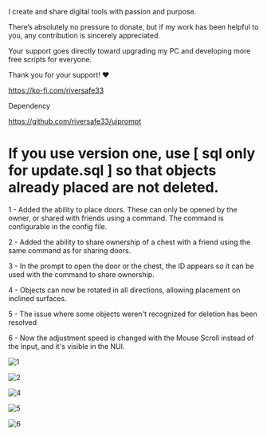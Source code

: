 I create and share digital tools with passion and purpose.

There’s absolutely no pressure to donate, but if my work has been helpful to you, any contribution is sincerely appreciated.

Your support goes directly toward upgrading my PC and developing more free scripts for everyone.

Thank you for your support! ❤️

https://ko-fi.com/riversafe33

Dependency

https://github.com/riversafe33/uiprompt

# If you use version one, use [ sql only for update.sql ] so that objects already placed are not deleted.

1 - Added the ability to place doors. These can only be opened by the owner, or shared with friends using a command. The command is configurable in the config file.

2 - Added the ability to share ownership of a chest with a friend using the same command as for sharing doors.

3 - In the prompt to open the door or the chest, the ID appears so it can be used with the command to share ownership.

4 - Objects can now be rotated in all directions, allowing placement on inclined surfaces.

5 - The issue where some objects weren't recognized for deletion has been resolved

6 - Now the adjustment speed is changed with the Mouse Scroll instead of the input, and it's visible in the NUI.

![1](https://github.com/user-attachments/assets/9321d729-a012-4019-9a9c-14d40c5ae75c)

![2](https://github.com/user-attachments/assets/ee63b351-712a-4125-8979-beb62bff7d87)

![4](https://github.com/user-attachments/assets/838b2c34-9f3a-4299-8299-65c7bb7dd7ac)

![5](https://github.com/user-attachments/assets/255b3546-45cc-43d9-bd7a-2923098fa44b)

![6](https://github.com/user-attachments/assets/cc7104d7-f1a5-45e1-bc38-a7b8c17f53a6)

